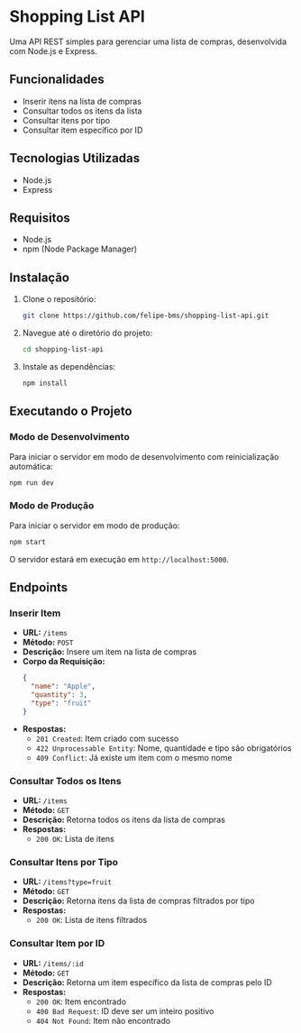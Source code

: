 # Shopping List API

Uma API REST simples para gerenciar uma lista de compras, desenvolvida com Node.js e Express.

## Funcionalidades

- Inserir itens na lista de compras
- Consultar todos os itens da lista
- Consultar itens por tipo
- Consultar item específico por ID

## Tecnologias Utilizadas

- Node.js
- Express

## Requisitos

- Node.js
- npm (Node Package Manager)

## Instalação

1. Clone o repositório:

   ```bash
   git clone https://github.com/felipe-bms/shopping-list-api.git
2. Navegue até o diretório do projeto:

   ```bash
   cd shopping-list-api
3. Instale as dependências:

   ```bash
   npm install
## Executando o Projeto

### Modo de Desenvolvimento

Para iniciar o servidor em modo de desenvolvimento com reinicialização automática:

  ```bash
  npm run dev

```
### Modo de Produção

Para iniciar o servidor em modo de produção:

```bash
npm start
```

O servidor estará em execução em `http://localhost:5000`.

## Endpoints

### Inserir Item

- **URL:** `/items`
- **Método:** `POST`
- **Descrição:** Insere um item na lista de compras
- **Corpo da Requisição:**
  ```json
  {
    "name": "Apple",
    "quantity": 3,
    "type": "fruit"
  }

- **Respostas:**
  - `201 Created`: Item criado com sucesso
  - `422 Unprocessable Entity`: Nome, quantidade e tipo são obrigatórios
  - `409 Conflict`: Já existe um item com o mesmo nome

### Consultar Todos os Itens

- **URL:** `/items`
- **Método:** `GET`
- **Descrição:** Retorna todos os itens da lista de compras
- **Respostas:**
  - `200 OK`: Lista de itens

### Consultar Itens por Tipo

- **URL:** `/items?type=fruit`
- **Método:** `GET`
- **Descrição:** Retorna itens da lista de compras filtrados por tipo
- **Respostas:**
  - `200 OK`: Lista de itens filtrados

### Consultar Item por ID

- **URL:** `/items/:id`
- **Método:** `GET`
- **Descrição:** Retorna um item específico da lista de compras pelo ID
- **Respostas:**
  - `200 OK`: Item encontrado
  - `400 Bad Request`: ID deve ser um inteiro positivo
  - `404 Not Found`: Item não encontrado
